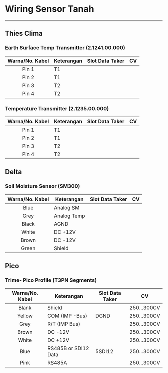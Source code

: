 # Wiring Sensor Tanah
***
## Thies Clima
### Earth Surface Temp Transmitter (2.1241.00.000)
| Warna/No. Kabel | Keterangan | Slot Data Taker | CV |
|:---------------:|------------|-----------------|----|
| Pin 1           | T1         |                 |    |
| Pin 2           | T1         |                 |    |
| Pin 3           | T2         |                 |    |
| Pin 4           | T2         |                 |    |

### Temperature Transmitter (2.1235.00.000) 
| Warna/No. Kabel | Keterangan | Slot Data Taker | CV |
|:---------------:|------------|-----------------|----|
| Pin 1           | T1         |                 |    |
| Pin 2           | T1         |                 |    |
| Pin 3           | T2         |                 |    |
| Pin 4           | T2         |                 |    |

## Delta
### Soil Moisture Sensor (SM300)
| Warna/No. Kabel | Keterangan  | Slot Data Taker | CV |
|:---------------:|-------------|-----------------|----|
| Blue            | Analog SM   |                 |    |
| Grey            | Analog Temp |                 |    |
| Black           | AGND        |                 |    |
| White           | DC +12V     |                 |    |
| Brown           | DC -12V     |                 |    |
| Green           | Shield      |                 |    |

## Pico
### Trime- Pico Profile (T3PN Segments)
| Warna/No. Kabel | Keterangan           | Slot Data Taker | CV          |
|:---------------:|----------------------|-----------------|-------------|
| Blank           | Shield               |                 | 250...300CV |
| Yellow          | COM (IMP -Bus)       | DGND            | 250...300CV |
| Grey            | R/T (IMP Bus)        |                 | 250...300CV |
| Brown           | DC -12V              |                 | 250...300CV |
| White           | DC +12V              |                 | 250...300CV |
| Blue            | RS485B or SDI12 Data | 5SDI12          | 250...300CV |
| Pink            | RS485A               |                 | 250...300CV |
